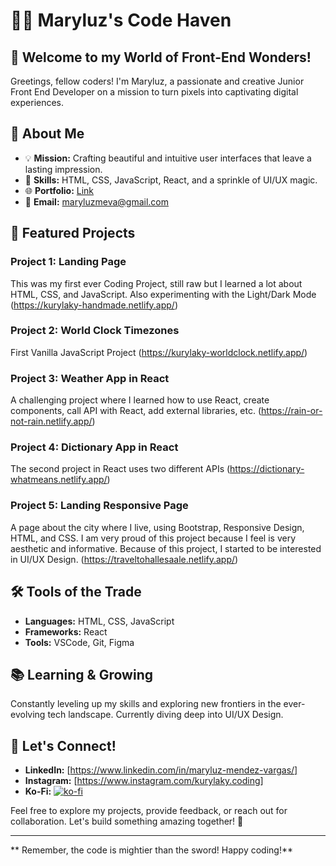 # 👨‍💻 Maryluz's Code Haven

## 🚀 Welcome to my World of Front-End Wonders!
Greetings, fellow coders! I'm Maryluz, a passionate and creative Junior Front End Developer on a mission to turn pixels into captivating digital experiences.

## 🌟 About Me
- 💡 **Mission:** Crafting beautiful and intuitive user interfaces that leave a lasting impression.
- 🚀 **Skills:** HTML, CSS, JavaScript, React, and a sprinkle of UI/UX magic.
- 🌐 **Portfolio:** [Link](https://maryluzmeva-portfolio.netlify.app/)
- 📧 **Email:** maryluzmeva@gmail.com

## 💼 Featured Projects

### Project 1: Landing Page
This was my first ever Coding Project, still raw but I learned a lot about HTML, CSS, and JavaScript.
Also experimenting with the Light/Dark Mode
(https://kurylaky-handmade.netlify.app/)

### Project 2: World Clock Timezones
First Vanilla JavaScript Project
(https://kurylaky-worldclock.netlify.app/)

### Project 3: Weather App in React
A challenging project where I learned how to use React, create components, call API with React, add external libraries, etc.
(https://rain-or-not-rain.netlify.app/)

### Project 4: Dictionary App in React
The second project in React uses two different APIs
(https://dictionary-whatmeans.netlify.app/)

### Project 5: Landing Responsive Page
A page about the city where I live, using Bootstrap, Responsive Design, HTML, and CSS.
I am very proud of this project because I feel is very aesthetic and informative.
Because of this project, I started to be interested in UI/UX Design.
(https://traveltohallesaale.netlify.app/)

## 🛠️ Tools of the Trade
- **Languages:** HTML, CSS, JavaScript
- **Frameworks:** React
- **Tools:** VSCode, Git, Figma

## 📚 Learning & Growing

Constantly leveling up my skills and exploring new frontiers in the ever-evolving tech landscape. Currently diving deep into UI/UX Design.

## 📢 Let's Connect!

- **LinkedIn:** [https://www.linkedin.com/in/maryluz-mendez-vargas/]
- **Instagram:** [https://www.instagram.com/kurylaky.coding]
- **Ko-Fi:** [![ko-fi](https://ko-fi.com/img/githubbutton_sm.svg)](https://ko-fi.com/U7U2NSDQ0)

Feel free to explore my projects, provide feedback, or reach out for collaboration. 
Let's build something amazing together! 🚀

---

** Remember, the code is mightier than the sword! Happy coding!**

